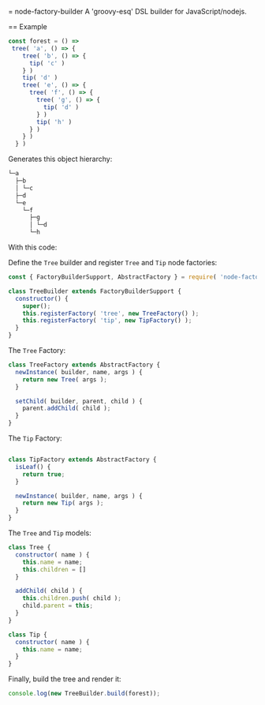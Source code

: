 = node-factory-builder
A 'groovy-esq' DSL builder for JavaScript/nodejs.

== Example

```javascript
const forest = () =>
 tree( 'a', () => {
    tree( 'b', () => {
      tip( 'c' )
    } )
    tip( 'd' )
    tree( 'e', () => {
      tree( 'f', () => {
        tree( 'g', () => {
          tip( 'd' )
        } )
        tip( 'h' )
      } )
    } )
  } )
```

Generates this object hierarchy:
```bash
└─a
  ├─b
  │ └─c
  ├─d
  └─e
    └─f
      ├─g
      │ └─d
      └─h
```

With this code:

Define the `Tree` builder and register `Tree` and `Tip` node factories:
```javascript
const { FactoryBuilderSupport, AbstractFactory } = require( 'node-factory-builder' );

class TreeBuilder extends FactoryBuilderSupport {
  constructor() {
    super();
    this.registerFactory( 'tree', new TreeFactory() );
    this.registerFactory( 'tip', new TipFactory() );
  }
}
```

The `Tree` Factory:
```javascript
class TreeFactory extends AbstractFactory {
  newInstance( builder, name, args ) {
    return new Tree( args );
  }

  setChild( builder, parent, child ) {
    parent.addChild( child );
  }
}

```

The `Tip` Factory:
```javascript

class TipFactory extends AbstractFactory {
  isLeaf() {
    return true;
  }

  newInstance( builder, name, args ) {
    return new Tip( args );
  }
}

```

The `Tree` and `Tip` models:
```javascript
class Tree {
  constructor( name ) {
    this.name = name;
    this.children = []
  }

  addChild( child ) {
    this.children.push( child );
    child.parent = this;
  }
}

class Tip {
  constructor( name ) {
    this.name = name;
  }
}

```


Finally, build the tree and render it:
```javascript
console.log(new TreeBuilder.build(forest));
```

